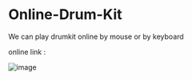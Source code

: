 # Online-Drum-Kit
We can play drumkit online by mouse or by keyboard 

online link : 

![image](https://user-images.githubusercontent.com/109918405/220135169-7977f6a4-b880-4af9-b7d0-11a0465beba6.png)
